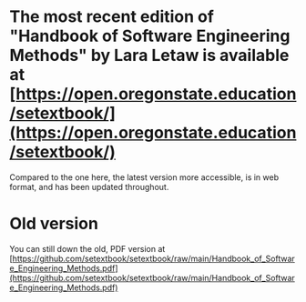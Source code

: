# The most recent edition of "Handbook of Software Engineering Methods" by Lara Letaw is available at [https://open.oregonstate.education/setextbook/](https://open.oregonstate.education/setextbook/)

Compared to the one here, the latest version more accessible, is in web format, and has been updated throughout.

# Old version

You can still down the old, PDF version at [https://github.com/setextbook/setextbook/raw/main/Handbook_of_Software_Engineering_Methods.pdf](https://github.com/setextbook/setextbook/raw/main/Handbook_of_Software_Engineering_Methods.pdf)